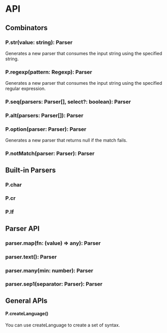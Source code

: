 # API

## Combinators

### P.str(value: string): Parser
Generates a new parser that consumes the input string using the specified string.

### P.regexp(pattern: Regexp): Parser
Generates a new parser that consumes the input string using the specified regular expression.

### P.seq(parsers: Parser[], select?: boolean): Parser

### P.alt(parsers: Parser[]): Parser

### P.option(parser: Parser): Parser
Generates a new parser that returns null if the match fails.

### P.notMatch(parser: Parser): Parser


## Built-in Parsers

### P.char

### P.cr

### P.lf


## Parser API

### parser.map(fn: (value) => any): Parser

### parser.text(): Parser

### parser.many(min: number): Parser

### parser.sep1(separator: Parser): Parser


## General APIs

#### P.createLanguage()
You can use createLanguage to create a set of syntax.
